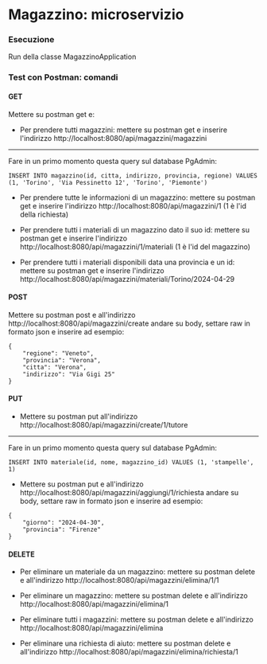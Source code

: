 # Magazzino: microservizio

### Esecuzione
Run della classe MagazzinoApplication

### Test con Postman: comandi

#### GET
Mettere su postman get e:
- Per prendere tutti magazzini: mettere su postman get e inserire l'indirizzo http://localhost:8080/api/magazzini/magazzini
---
Fare in un primo momento questa query sul database PgAdmin:
```
INSERT INTO magazzino(id, citta, indirizzo, provincia, regione) VALUES (1, 'Torino', 'Via Pessinetto 12', 'Torino', 'Piemonte')
```
- Per prendere tutte le informazioni di un magazzino: mettere su postman get e inserire l'indirizzo http://localhost:8080/api/magazzini/1 (1 è l'id della richiesta)

- Per prendere tutti i materiali di un magazzino dato il suo id: mettere su postman get e inserire l'indirizzo http://localhost:8080/api/magazzini/1/materiali (1 è l'id del magazzino)

- Per prendere tutti i materiali disponibili data una provincia e un id: mettere su postman get e inserire l'indirizzo http://localhost:8080/api/magazzini/materiali/Torino/2024-04-29


#### POST
Mettere su postman post e all'indirizzo http://localhost:8080/api/magazzini/create
andare su body, settare raw in formato json e inserire ad esempio:

```
{
    "regione": "Veneto",
    "provincia": "Verona",
    "citta": "Verona",
    "indirizzo": "Via Gigi 25"
}
```


#### PUT
- Mettere su postman put all'indirizzo http://localhost:8080/api/magazzini/create/1/tutore

---
Fare in un primo momento questa query sul database PgAdmin:
```
INSERT INTO materiale(id, nome, magazzino_id) VALUES (1, 'stampelle', 1)
```
- Mettere su postman put e all'indirizzo http://localhost:8080/api/magazzini/aggiungi/1/richiesta
andare su body, settare raw in formato json e inserire ad esempio:

```
{
    "giorno": "2024-04-30",
    "provincia": "Firenze"
}
```


#### DELETE
- Per eliminare un materiale da un magazzino: mettere su postman delete e all'indirizzo http://localhost:8080/api/magazzini/elimina/1/1

- Per eliminare un magazzino: mettere su postman delete e all'indirizzo http://localhost:8080/api/magazzini/elimina/1

- Per eliminare tutti i magazzini: mettere su postman delete e all'indirizzo http://localhost:8080/api/magazzini/elimina

- Per eliminare una richiesta di aiuto: mettere su postman delete e all'indirizzo http://localhost:8080/api/magazzini/elimina/richiesta/1
